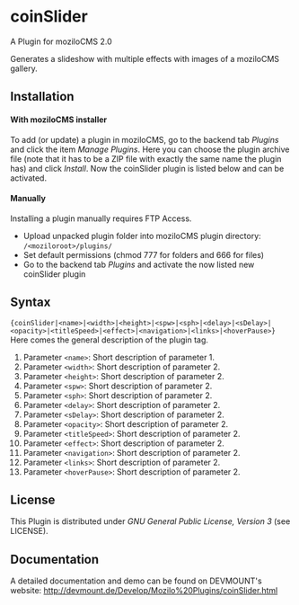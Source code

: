 coinSlider
===========

A Plugin for moziloCMS 2.0

Generates a slideshow with multiple effects with images of a moziloCMS gallery.

## Installation
#### With moziloCMS installer
To add (or update) a plugin in moziloCMS, go to the backend tab *Plugins* and click the item *Manage Plugins*. Here you can choose the plugin archive file (note that it has to be a ZIP file with exactly the same name the plugin has) and click *Install*. Now the coinSlider plugin is listed below and can be activated.

#### Manually
Installing a plugin manually requires FTP Access. 
- Upload unpacked plugin folder into moziloCMS plugin directory: ```/<moziloroot>/plugins/```
- Set default permissions (chmod 777 for folders and 666 for files)
- Go to the backend tab *Plugins* and activate the now listed new coinSlider plugin

## Syntax
```{coinSlider|<name>|<width>|<height>|<spw>|<sph>|<delay>|<sDelay>|<opacity>|<titleSpeed>|<effect>|<navigation>|<links>|<hoverPause>}```
Here comes the general description of the plugin tag.

1. Parameter ```<name>```: Short description of parameter 1.
2. Parameter ```<width>```: Short description of parameter 2.
3. Parameter ```<height>```: Short description of parameter 2.
4. Parameter ```<spw>```: Short description of parameter 2.
5. Parameter ```<sph>```: Short description of parameter 2.
6. Parameter ```<delay>```: Short description of parameter 2.
7. Parameter ```<sDelay>```: Short description of parameter 2.
8. Parameter ```<opacity>```: Short description of parameter 2.
9. Parameter ```<titleSpeed>```: Short description of parameter 2.
10. Parameter ```<effect>```: Short description of parameter 2.
11. Parameter ```<navigation>```: Short description of parameter 2.
12. Parameter ```<links>```: Short description of parameter 2.
13. Parameter ```<hoverPause>```: Short description of parameter 2.

## License
This Plugin is distributed under *GNU General Public License, Version 3* (see LICENSE).

## Documentation
A detailed documentation and demo can be found on DEVMOUNT's website:
http://devmount.de/Develop/Mozilo%20Plugins/coinSlider.html

